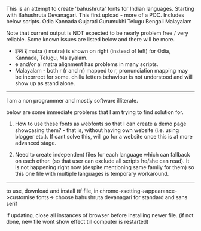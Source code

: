 This is an attempt to create 'bahushruta' fonts for Indian languages. Starting with Bahushruta Devanagari.
This first upload - more of a POC. Includes below scripts.
Odia
Kannada
Gujarati
Gurumukhi
Telugu
Bengali
Malayalam

Note that current output is NOT expected to be nearly problem free / very reliable. Some known issues are listed below and there will be more.

- हृस्व इ matra (i matra) is shown on right (instead of left) for Odia, Kannada, Telugu, Malayalam.
- e and/or ai matra alignment has problems in many scripts.
- Malayalam - both r (r and rr) mapped to r, pronunciation mapping may be incorrect for some. chillu letters behaviour is not understood and will show up as stand alone.

-----------------------------------------------

I am a non programmer and mostly software illiterate.

below are some immediate problems that I am trying to find solution for.

1) How to use these fonts as webfonts so that I can create a demo page showcasing them? - that is, without having own website (i.e. using blogger etc.). If cant solve this, will go for a website once this is at more advanced stage.

2) Need to create independent files for each language which can fallback on each other. (so that user can exclude all scripts he/she can read). It is not happening right now (despite mentioning same family for them) so this one file with multiple languages is temporary workaround.
----------------------------------------------------
to use,
download and install ttf file, in chrome->setting->appearance->customise fonts-> choose bahushruta devanagari for standard and sans serif

if updating, close all instances of browser before installing newer file. (if not done, new file wont show effect till computer is restarted)
